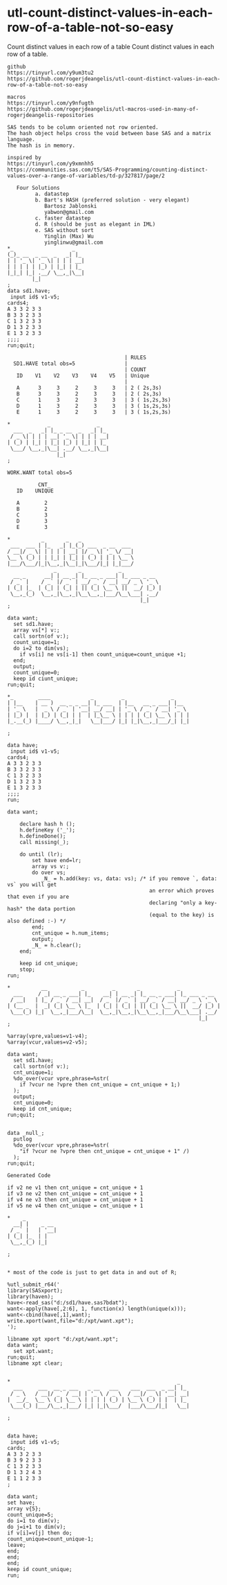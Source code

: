 # utl-count-distinct-values-in-each-row-of-a-table-not-so-easy
Count distinct values in each row of a table
     Count distinct values in each row of a table.

    github
    https://tinyurl.com/y9um3tu2
    https://github.com/rogerjdeangelis/utl-count-distinct-values-in-each-row-of-a-table-not-so-easy

    macros
    https://tinyurl.com/y9nfugth
    https://github.com/rogerjdeangelis/utl-macros-used-in-many-of-rogerjdeangelis-repositories

    SAS tends to be column oriented not row oriented.
    The hash object helps cross the void between base SAS and a matrix language.
    The hash is in memory.

    inspired by
    https://tinyurl.com/y9xmnhh5
    https://communities.sas.com/t5/SAS-Programming/counting-distinct-values-over-a-range-of-variables/td-p/327817/page/2

       Four Solutions
             a. datastep
             b. Bart's HASH (preferred solution - very elegant)
                Bartosz Jablonski
                yabwon@gmail.com
             c. faster datastep
             d. R (should be just as elegant in IML)
             e. SAS without sort
                Yinglin (Max) Wu
                yinglinwu@gmail.com
    *_                   _
    (_)_ __  _ __  _   _| |_
    | | '_ \| '_ \| | | | __|
    | | | | | |_) | |_| | |_
    |_|_| |_| .__/ \__,_|\__|
            |_|
    ;
    data sd1.have;
     input id$ v1-v5;
    cards4;
    A 3 3 2 3 3
    B 3 3 2 3 3
    C 1 3 2 3 3
    D 1 3 2 3 3
    E 1 3 2 3 3
    ;;;;
    run;quit;

                                          | RULES
      SD1.HAVE total obs=5                |
                                          | COUNT
       ID    V1    V2    V3    V4    V5   | Unique
                                          |
       A      3     3     2     3     3   | 2 ( 2s,3s)
       B      3     3     2     3     3   | 2 ( 2s,3s)
       C      1     3     2     3     3   | 3 ( 1s,2s,3s)
       D      1     3     2     3     3   | 3 ( 1s,2s,3s)
       E      1     3     2     3     3   | 3 ( 1s,2s,3s)

    *            _               _
      ___  _   _| |_ _ __  _   _| |_
     / _ \| | | | __| '_ \| | | | __|
    | (_) | |_| | |_| |_) | |_| | |_
     \___/ \__,_|\__| .__/ \__,_|\__|
                    |_|
    ;

    WORK.WANT total obs=5

              CNT_
       ID    UNIQUE

       A        2
       B        2
       C        3
       D        3
       E        3

    *          _       _   _
     ___  ___ | |_   _| |_(_) ___  _ __  ___
    / __|/ _ \| | | | | __| |/ _ \| '_ \/ __|
    \__ \ (_) | | |_| | |_| | (_) | | | \__ \
    |___/\___/|_|\__,_|\__|_|\___/|_| |_|___/
                   _       _            _
      __ _      __| | __ _| |_ __ _ ___| |_ ___ _ __
     / _` |    / _` |/ _` | __/ _` / __| __/ _ \ '_ \
    | (_| |_  | (_| | (_| | || (_| \__ \ ||  __/ |_) |
     \__,_(_)  \__,_|\__,_|\__\__,_|___/\__\___| .__/
                                               |_|
    ;

    data want;
      set sd1.have;
      array vs[*] v:;
      call sortn(of v:);
      count_unique=1;
      do i=2 to dim(vs);
        if vs[i] ne vs[i-1] then count_unique=count_unique +1;
      end;
      output;
      count_unique=0;
      keep id ciunt_unique;
    run;quit;

    *_        ____             _         _               _
    | |__    | __ )  __ _ _ __| |_ ___  | |__   __ _ ___| |__
    | '_ \   |  _ \ / _` | '__| __/ __| | '_ \ / _` / __| '_ \
    | |_) |  | |_) | (_| | |  | |_\__ \ | | | | (_| \__ \ | | |
    |_.__(_) |____/ \__,_|_|   \__|___/ |_| |_|\__,_|___/_| |_|

    ;

    data have;
     input id$ v1-v5;
    cards4;
    A 3 3 2 3 3
    B 3 3 2 3 3
    C 1 3 2 3 3
    D 1 3 2 3 3
    E 1 3 2 3 3
    ;;;;
    run;

    data want;

        declare hash h ();
        h.defineKey ('_');
        h.defineDone();
        call missing(_);

        do until (lr);
            set have end=lr;
            array vs v:;
            do over vs;
               _N_ = h.add(key: vs, data: vs); /* if you remove `, data: vs` you will get
                                                  an error which proves that even if you are
                                                  declaring "only a key-hash" the data portion
                                                  (equal to the key) is also defined :-) */
            end;
            cnt_unique = h.num_items;
            output;
            _N_ = h.clear();
        end;

        keep id cnt_unique;
        stop;
    run;

    *          __           _         _       _            _
      ___     / _| __ _ ___| |_    __| | __ _| |_ __ _ ___| |_ ___ _ __
     / __|   | |_ / _` / __| __|  / _` |/ _` | __/ _` / __| __/ _ \ '_ \
    | (__ _  |  _| (_| \__ \ |_  | (_| | (_| | || (_| \__ \ ||  __/ |_) |
     \___(_) |_|  \__,_|___/\__|  \__,_|\__,_|\__\__,_|___/\__\___| .__/
                                                                  |_|
    ;

    %array(vpre,values=v1-v4);
    %array(vcur,values=v2-v5);

    data want;
      set sd1.have;
      call sortn(of v:);
      cnt_unique=1;
      %do_over(vcur vpre,phrase=%str(
        if ?vcur ne ?vpre then cnt_unique = cnt_unique + 1;)
      );
      output;
      cnt_unique=0;
      keep id cnt_unique;
    run;quit;


    data _null_;
      putlog
      %do_over(vcur vpre,phrase=%str(
        "if ?vcur ne ?vpre then cnt_unique = cnt_unique + 1" /)
      );
    run;quit;
    
    Generated Code
    
    if v2 ne v1 then cnt_unique = cnt_unique + 1
    if v3 ne v2 then cnt_unique = cnt_unique + 1
    if v4 ne v3 then cnt_unique = cnt_unique + 1
    if v5 ne v4 then cnt_unique = cnt_unique + 1

    *    _
      __| |    _ __
     / _` |   | '__|
    | (_| |_  | |
     \__,_(_) |_|

    ;


    * most of the code is just to get data in and out of R;

    %utl_submit_r64('
    library(SASxport);
    library(haven);
    have<-read_sas("d:/sd1/have.sas7bdat");
    want<-apply(have[,2:6], 1, function(x) length(unique(x)));
    want<-cbind(have[,1],want);
    write.xport(want,file="d:/xpt/want.xpt");
    ');

    libname xpt xport "d:/xpt/want.xpt";
    data want;
      set xpt.want;
    run;quit;
    libname xpt clear;


    *                                                      _
      ___     ___  __ _ ___   _ __   ___    ___  ___  _ __| |_
     / _ \   / __|/ _` / __| | '_ \ / _ \  / __|/ _ \| '__| __|
    |  __/_  \__ \ (_| \__ \ | | | | (_) | \__ \ (_) | |  | |_
     \___(_) |___/\__,_|___/ |_| |_|\___/  |___/\___/|_|   \__|

    ;


    data have;
     input id$ v1-v5;
    cards;
    A 3 3 2 3 3
    B 3 9 2 3 3
    C 1 3 2 3 3
    D 1 3 2 4 3
    E 1 1 2 3 3
    ;

    data want;
    set have;
    array v{5};
    count_unique=5;
    do i=1 to dim(v);
    do j=i+1 to dim(v);
    if v[i]=v[j] then do;
    count_unique=count_unique-1;
    leave;
    end;
    end;
    end;
    keep id count_unique;
    run;


